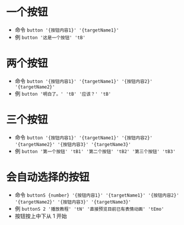 # 一个按钮

- 命令 `button '{按钮内容1}' '{targetName1}'`
- 例 `button '这是一个按钮' 'tB'`

# 两个按钮

- 命令 `button '{按钮内容1}' '{targetName1}' '{按钮内容2}' '{targetName2}'`
- 例 `button '明白了。' 'tB' '应该？' 'tB'`

# 三个按钮

- 命令 `button '{按钮内容1}' '{targetName1}' '{按钮内容2}' '{targetName2}' '{按钮内容3}' '{targetName3}'`
- 例 `button '第一个按钮' 'tB1' '第二个按钮' 'tB2' '第三个按钮' 'tB3'`

# 会自动选择的按钮

- 命令 `buttonS {number} '{按钮内容1}' '{targetName1}' '{按钮内容2}' '{targetName2}' '{按钮内容3}' '{targetName3}'`
- 例 `buttonS 2 '播放教程' 'tN' '直接预览目前已有表情动画' 'tEmo'`
- 按钮按上中下从 1 开始

